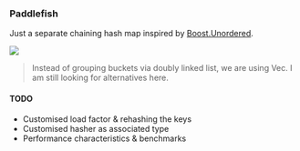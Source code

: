 ### Paddlefish

Just a separate chaining hash map inspired by
[Boost.Unordered](https://www.boost.org/doc/libs/develop/libs/unordered/doc/html/unordered.html).

![](https://www.boost.org/doc/libs/develop/libs/unordered/doc/diagrams/fca.png)

> Instead of grouping buckets via doubly linked list, we are using Vec. I am
> still looking for alternatives here.

#### TODO

- Customised load factor & rehashing the keys
- Customised hasher as associated type
- Performance characteristics & benchmarks
